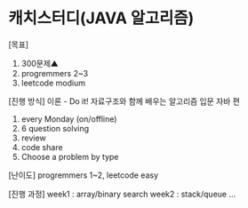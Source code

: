# 캐치스터디(JAVA 알고리즘) 

[목표]
1. 300문제▲
2. progremmers 2~3
3. leetcode modium 

[진행 방식] 
이론 - Do it! 자료구조와 함께 배우는 알고리즘 입문 자바 편
1. every Monday (on/offline) 
2. 6 question solving
3. review
4. code share
5. Choose a problem by type

[난이도] 
progremmers 1~2, leetcode easy

[진행 과정]
week1 : array/binary search 
week2 : stack/queue
...
